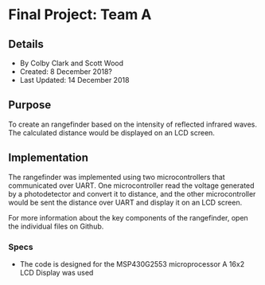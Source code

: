 # Final Project: Team A
## Details
 * By Colby Clark and Scott Wood
 * Created: 8 December 2018?
 * Last Updated: 14 December 2018 
## Purpose
  To create an rangefinder based on the intensity of reflected infrared waves. 
  The calculated distance would be displayed on an LCD screen. 

## Implementation
 The rangefinder was implemented using two microcontrollers that communicated over UART.
 One microcontroller read the voltage generated by a photodetector and convert it to distance,
 and the other microcontroller would be sent the distance over UART and display it on an LCD 
 screen. 
 
 For more information about the key components of the rangefinder,
  open the individual files on Github.
  
### Specs
* The code is designed for the MSP430G2553 microprocessor
  A 16x2 LCD Display was used

